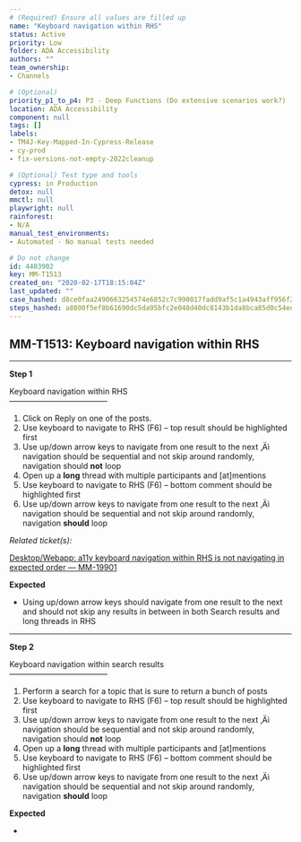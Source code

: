 ```yaml
---
# (Required) Ensure all values are filled up
name: "Keyboard navigation within RHS"
status: Active
priority: Low
folder: ADA Accessibility
authors: ""
team_ownership: 
- Channels

# (Optional)
priority_p1_to_p4: P3 - Deep Functions (Do extensive scenarios work?)
location: ADA Accessibility
component: null
tags: []
labels: 
- TM4J-Key-Mapped-In-Cypress-Release
- cy-prod
- fix-versions-not-empty-2022cleanup

# (Optional) Test type and tools
cypress: in Production
detox: null
mmctl: null
playwright: null
rainforest: 
- N/A
manual_test_environments: 
- Automated - No manual tests needed

# Do not change
id: 4403902
key: MM-T1513
created_on: "2020-02-17T18:15:04Z"
last_updated: ""
case_hashed: d8ce0faa2490663254574e6852c7c990017fadd9af5c1a4943aff956f2a53ef2d3c3a5b57f6b6b9ec7b8f4900b771ddb
steps_hashed: a8800f5ef8b61690dc5da95bfc2e048d40dc8143b1da8bca85d0c54eec4f31aa71f543fed3d83d6fda18ce3d2d262011
---
```


<!-- (Auto-generated) Based on frontmatter's "key" and "name" -->

## MM-T1513: Keyboard navigation within RHS

---

**Step 1**

Keyboard navigation within RHS\
–––––––––––––––––––––––––

1. Click on Reply on one of the posts.
2. Use keyboard to navigate to RHS (F6) – top result should be highlighted first
3. Use up/down arrow keys to navigate from one result to the next ‚Äì navigation should be sequential and not skip around randomly, navigation should **not** loop
4. Open up a **long** thread with multiple participants and \[at]mentions
5. Use keyboard to navigate to RHS (F6) – bottom comment should be highlighted first
6. Use up/down arrow keys to navigate from one result to the next ‚Äì navigation should be sequential and not skip around randomly, navigation **should** loop

_Related ticket(s):_

[Desktop/Webapp: a11y keyboard navigation within RHS is not navigating in expected order — MM-19901](https://mattermost.atlassian.net/browse/MM-19901)

**Expected**

- Using up/down arrow keys should navigate from one result to the next and should not skip any results in between in both Search results and long threads in RHS

---

**Step 2**

Keyboard navigation within search results\
–––––––––––––––––––––––––

1. Perform a search for a topic that is sure to return a bunch of posts
2. Use keyboard to navigate to RHS (F6) – top result should be highlighted first
3. Use up/down arrow keys to navigate from one result to the next ‚Äì navigation should be sequential and not skip around randomly, navigation should **not** loop
4. Open up a **long** thread with multiple participants and \[at]mentions
5. Use keyboard to navigate to RHS (F6) – bottom comment should be highlighted first
6. Use up/down arrow keys to navigate from one result to the next ‚Äì navigation should be sequential and not skip around randomly, navigation **should** loop

**Expected**

- ```Using
  ```
